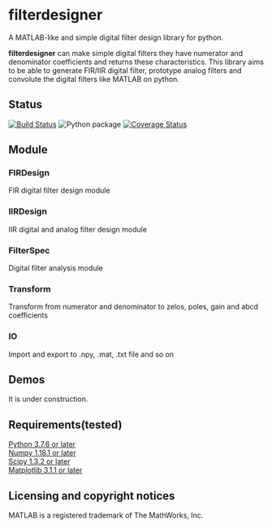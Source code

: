 # filterdesigner
A MATLAB-like and simple digital filter design library for python.  
  
**filterdesigner** can make simple digital filters they have numerator and denominator coefficients and returns these characteristics.
This library aims to be able to generate FIR/IIR digital filter, prototype analog filters and convolute the digital filters like MATLAB on python.  
  
  
## Status
[![Build Status](https://travis-ci.org/Y-F-Acoustics/filterdesigner.svg?branch=master)](https://travis-ci.org/Y-F-Acoustics/filterdesigner)
![Python package](https://github.com/Y-F-Acoustics/filterdesigner/workflows/Python%20package/badge.svg)
[![Coverage Status](https://coveralls.io/repos/github/Y-F-Acoustics/filterdesigner/badge.svg?branch=master)](https://coveralls.io/github/Y-F-Acoustics/filterdesigner?branch=master)
  
## Module
### FIRDesign
  FIR digital filter design module  
  
### IIRDesign
  IIR digital and analog filter design module  
  
### FilterSpec
  Digital filter analysis module  
  
### Transform
  Transform from numerator and denominator to zelos, poles, gain and abcd coefficients  
  
### IO
  Import and export to .npy, .mat, .txt file and so on  
  
## Demos  
It is under construction.

## Requirements(tested)
[Python 3.7.6 or later](https://www.python.org/)  
[Numpy 1.18.1 or later](https://numpy.org/)  
[Scipy 1.3.2 or later](https://www.scipy.org/)  
[Matplotlib 3.1.1 or later](https://matplotlib.org/)  
  
## Licensing and copyright notices  
MATLAB is a registered trademark of The MathWorks, Inc.  

